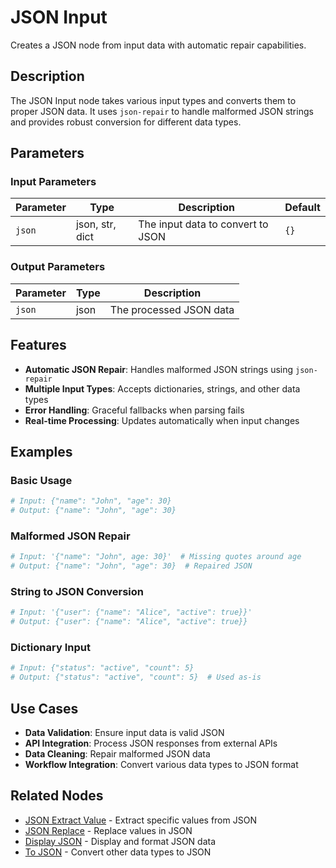 # JSON Input

Creates a JSON node from input data with automatic repair capabilities.

## Description

The JSON Input node takes various input types and converts them to proper JSON data. It uses `json-repair` to handle malformed JSON strings and provides robust conversion for different data types.

## Parameters

### Input Parameters

| Parameter | Type            | Description                       | Default |
| --------- | --------------- | --------------------------------- | ------- |
| `json`    | json, str, dict | The input data to convert to JSON | `{}`    |

### Output Parameters

| Parameter | Type | Description             |
| --------- | ---- | ----------------------- |
| `json`    | json | The processed JSON data |

## Features

- **Automatic JSON Repair**: Handles malformed JSON strings using `json-repair`
- **Multiple Input Types**: Accepts dictionaries, strings, and other data types
- **Error Handling**: Graceful fallbacks when parsing fails
- **Real-time Processing**: Updates automatically when input changes

## Examples

### Basic Usage

```python
# Input: {"name": "John", "age": 30}
# Output: {"name": "John", "age": 30}
```

### Malformed JSON Repair

```python
# Input: '{"name": "John", age: 30}'  # Missing quotes around age
# Output: {"name": "John", "age": 30}  # Repaired JSON
```

### String to JSON Conversion

```python
# Input: '{"user": {"name": "Alice", "active": true}}'
# Output: {"user": {"name": "Alice", "active": true}}
```

### Dictionary Input

```python
# Input: {"status": "active", "count": 5}
# Output: {"status": "active", "count": 5}  # Used as-is
```

## Use Cases

- **Data Validation**: Ensure input data is valid JSON
- **API Integration**: Process JSON responses from external APIs
- **Data Cleaning**: Repair malformed JSON data
- **Workflow Integration**: Convert various data types to JSON format

## Related Nodes

- [JSON Extract Value](json_extract_value.md) - Extract specific values from JSON
- [JSON Replace](json_replace.md) - Replace values in JSON
- [Display JSON](display_json.md) - Display and format JSON data
- [To JSON](to_json.md) - Convert other data types to JSON
